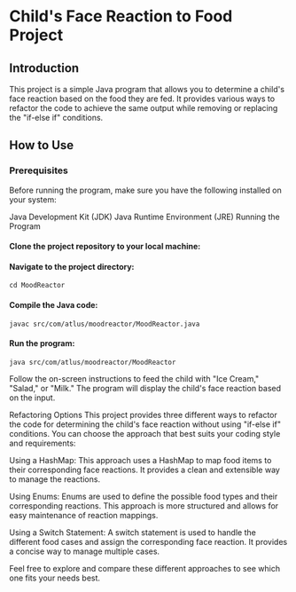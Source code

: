 
# Child's Face Reaction to Food Project

## Introduction
This project is a simple Java program that allows you to determine a child's face reaction based on the food they are fed. It provides various ways to refactor the code to achieve the same output while removing or replacing the "if-else if" conditions.

## How to Use

### Prerequisites
Before running the program, make sure you have the following installed on your system:

Java Development Kit (JDK)
Java Runtime Environment (JRE)
Running the Program

#### Clone the project repository to your local machine:

#### Navigate to the project directory:
```
cd MoodReactor
```

#### Compile the Java code:

```
javac src/com/atlus/moodreactor/MoodReactor.java
```
#### Run the program:
```
java src/com/atlus/moodreactor/MoodReactor
```

Follow the on-screen instructions to feed the child with "Ice Cream," "Salad," or "Milk." The program will display the child's face reaction based on the input.

Refactoring Options
This project provides three different ways to refactor the code for determining the child's face reaction without using "if-else if" conditions. You can choose the approach that best suits your coding style and requirements:

Using a HashMap: This approach uses a HashMap to map food items to their corresponding face reactions. It provides a clean and extensible way to manage the reactions.

Using Enums: Enums are used to define the possible food types and their corresponding reactions. This approach is more structured and allows for easy maintenance of reaction mappings.

Using a Switch Statement: A switch statement is used to handle the different food cases and assign the corresponding face reaction. It provides a concise way to manage multiple cases.

Feel free to explore and compare these different approaches to see which one fits your needs best.
